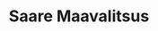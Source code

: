 ---
title: Saare Maavalitsus
maintainer_name: Raivo Vanem
maintainer_email: Raivo.Vanem@saare.maavalitsus.ee
description: '' 
twitter: ''
---